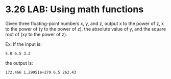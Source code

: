 # 3.26 LAB: Using math functions
Given three floating-point numbers x, y, and z, output x to the power of z, x to the power of (y to the power of z), the absolute value of y, and the square root of (xy to the power of z).

Ex: If the input is:
```
5.0 6.5 3.2
```
the output is:
```
172.466 1.29951e+279 6.5 262.43
```